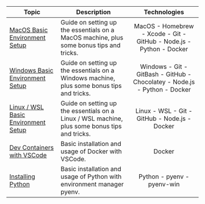 | Topic | Description | Technologies |
|-------|-------------|:------------:|
| [MacOS Basic Environment Setup](https://github.com/getfutureproof/fp_guides_wiki/wiki/MacOS-Setup) | Guide on setting up the essentials on a MacOS machine, plus some bonus tips and tricks. | MacOS - Homebrew - Xcode - Git - GitHub - Node.js - Python - Docker |
| [Windows Basic Environment Setup](https://github.com/getfutureproof/fp_guides_wiki/wiki/Windows-Setup) | Guide on setting up the essentials on a Windows machine, plus some bonus tips and tricks. | Windows - Git - GitBash - GitHub - Chocolatey - Node.js - Python - Docker |
| [Linux / WSL Basic Environment Setup](https://github.com/getfutureproof/fp_guides_wiki/wiki/Linux-and-WSL-Setup) | Guide on setting up the essentials on a Linux / WSL machine, plus some bonus tips and tricks. | Linux - WSL - Git - GitHub - Node.js - Docker |
| [Dev Containers with VSCode](https://github.com/getfutureproof/fp_guides_wiki/wiki/Setting-up-Containers-with-VS-Code) | Basic installation and usage of Docker with VSCode. | Docker |
| [Installing Python](https://github.com/getfutureproof/fp_guides_wiki/wiki/Installing-Python) | Basic installation and usage of Python with environment manager pyenv. | Python - pyenv - pyenv-win |